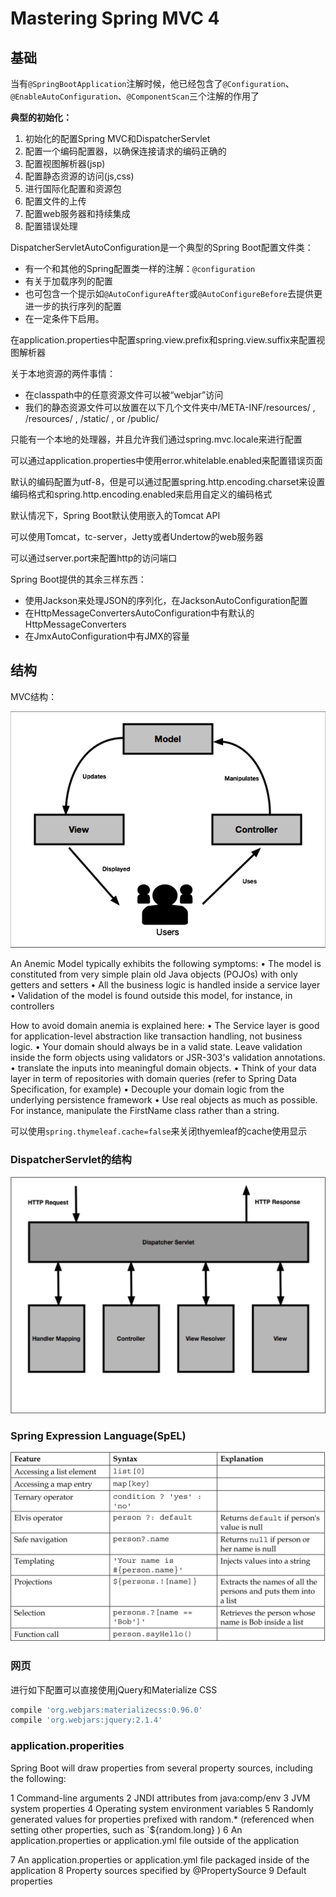 # Mastering Spring MVC 4

## 基础

当有`@SpringBootApplication`注解时候，他已经包含了`@Configuration`、`@EnableAutoConfiguration`、`@ComponentScan`三个注解的作用了

**典型的初始化：**

1. 初始化的配置Spring MVC和DispatcherServlet
2. 配置一个编码配置器，以确保连接请求的编码正确的
3. 配置视图解析器(jsp)
4. 配置静态资源的访问(js,css)
5. 进行国际化配置和资源包
6. 配置文件的上传
7. 配置web服务器和持续集成
8. 配置错误处理

DispatcherServletAutoConfiguration是一个典型的Spring Boot配置文件类：

* 有一个和其他的Spring配置类一样的注解：`@configuration`
* 有关于加载序列的配置
* 也可包含一个提示如`@AutoConfigureAfter`或`@AutoConfigureBefore`去提供更进一步的执行序列的配置
* 在一定条件下启用。

在application.properties中配置spring.view.prefix和spring.view.suffix来配置视图解析器

关于本地资源的两件事情：

* 在classpath中的任意资源文件可以被“webjar”访问
* 我们的静态资源文件可以放置在以下几个文件夹中/META-INF/resources/ , /resources/ , /static/ , or /public/ 

只能有一个本地的处理器，并且允许我们通过spring.mvc.locale来进行配置

可以通过application.properties中使用error.whitelable.enabled来配置错误页面

默认的编码配置为utf-8，但是可以通过配置spring.http.encoding.charset来设置编码格式和spring.http.encoding.enabled来启用自定义的编码格式

默认情况下，Spring Boot默认使用嵌入的Tomcat API

可以使用Tomcat，tc-server，Jetty或者Undertow的web服务器

可以通过server.port来配置http的访问端口

Spring Boot提供的其余三样东西：

* 使用Jackson来处理JSON的序列化，在JacksonAutoConfiguration配置
* 在HttpMessageConvertersAutoConfiguration中有默认的HttpMessageConverters
* 在JmxAutoConfiguration中有JMX的容量

## 结构

MVC结构：

![mvc结构](..\image\mvc结构.png)

An Anemic Model typically exhibits the following symptoms:
• The model is constituted from very simple plain old Java objects (POJOs)
with only getters and setters
• All the business logic is handled inside a service layer
• Validation of the model is found outside this model, for instance, in
controllers

How to avoid domain anemia is explained here:
• The Service layer is good for application-level abstraction like transaction
handling, not business logic.
• Your domain should always be in a valid state. Leave validation inside the
form objects using validators or JSR-303's validation annotations.
• translate the inputs into meaningful domain objects.
• Think of your data layer in term of repositories with domain queries (refer to
Spring Data Specification, for example)
• Decouple your domain logic from the underlying persistence framework
• Use real objects as much as possible. For instance, manipulate the FirstName
class rather than a string.



可以使用`spring.thymeleaf.cache=false`来关闭thyemleaf的cache使用显示

### DispatcherServlet的结构

![DispatcherServlet结构](..\image\DispatcherServlet结构.png)



### Spring Expression Language(SpEL)

![SpEL](..\image\SpEL.png)

### 网页

进行如下配置可以直接使用jQuery和Materialize CSS

```groovy
compile 'org.webjars:materializecss:0.96.0'
compile 'org.webjars:jquery:2.1.4'
```



### application.properities

 Spring Boot will draw properties from several property sources, including the following:

1 Command-line arguments
2 JNDI attributes from java:comp/env
3 JVM system properties
4 Operating system environment variables
5 Randomly generated values for properties prefixed with random.* (referenced
when setting other properties, such as `${random.long} )
6 An application.properties or application.yml file outside of the application

7 An application.properties or application.yml file packaged inside of the
application
8 Property sources specified by @PropertySource
9 Default properties